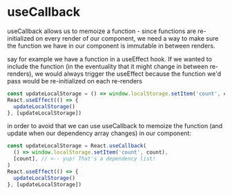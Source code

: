 # useCallback

useCallback allows us to memoize a function - since functions are re-initialized on every render of our component, we need a way to make sure the function we have in our component is immutable in between renders.

say for example we have a function in a useEffect hook. If we wanted to include the function (in the eventuality that it might change in between re-renders), we would always trigger the useEffect because the function we'd pass would be re-initialized on each re-renders

```javascript
const updateLocalStorage = () => window.localStorage.setItem('count', count)
React.useEffect(() => {
  updateLocalStorage()
}, [updateLocalStorage])
```

in order to avoid that we can use useCallback to memoize the function (and update when our dependency array changes) in our component:

```javascript
const updateLocalStorage = React.useCallback(
  () => window.localStorage.setItem('count', count),
  [count], // <-- yup! That's a dependency list!
)
React.useEffect(() => {
  updateLocalStorage()
}, [updateLocalStorage])
```